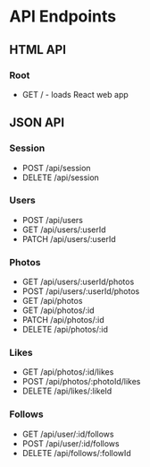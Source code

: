 # API Endpoints


## HTML API

### Root

- GET / - loads React web app


## JSON API

### Session
- POST /api/session
- DELETE /api/session

### Users
- POST /api/users
- GET /api/users/:userId
- PATCH /api/users/:userId

### Photos
- GET /api/users/:userId/photos
- POST /api/users/:userId/photos
- GET /api/photos
- GET /api/photos/:id
- PATCH /api/photos/:id
- DELETE /api/photos/:id

### Likes
- GET /api/photos/:id/likes
- POST /api/photos/:photoId/likes
- DELETE /api/likes/:likeId

### Follows
- GET /api/user/:id/follows
- POST /api/user/:id/follows
- DELETE /api/follows/:followId

